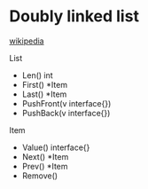 # Doubly linked list

[wikipedia](https://en.wikipedia.org/wiki/Doubly_linked_list)

List

- Len() int
- First() \*Item
- Last() \*Item
- PushFront(v interface{})
- PushBack(v interface{})

Item

- Value() interface{}
- Next() \*Item
- Prev() \*Item
- Remove()
